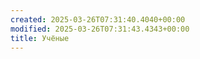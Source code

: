```yaml
---
created: 2025-03-26T07:31:40.4040+00:00
modified: 2025-03-26T07:31:43.4343+00:00
title: Учёные
---
```

